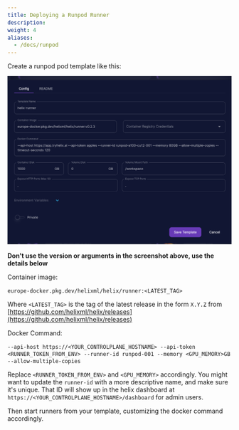 ```yaml
---
title: Deploying a Runpod Runner
description:
weight: 4
aliases:
  - /docs/runpod
---
```


Create a runpod pod template like this:

![](runpod.png)

**Don't use the version or arguments in the screenshot above, use the details below**

Container image:
```
europe-docker.pkg.dev/helixml/helix/runner:<LATEST_TAG>
```

Where `<LATEST_TAG>` is the tag of the latest release in the form `X.Y.Z` from [https://github.com/helixml/helix/releases](https://github.com/helixml/helix/releases)

Docker Command:
```
--api-host https://<YOUR_CONTROLPLANE_HOSTNAME> --api-token <RUNNER_TOKEN_FROM_ENV> --runner-id runpod-001 --memory <GPU_MEMORY>GB --allow-multiple-copies
```

Replace `<RUNNER_TOKEN_FROM_ENV>` and `<GPU_MEMORY>` accordingly. You might want to update the `runner-id` with a more descriptive name, and make sure it's unique. That ID will show up in the helix dashboard at `https://<YOUR_CONTROLPLANE_HOSTNAME>/dashboard` for admin users.

Then start runners from your template, customizing the docker command accordingly.
